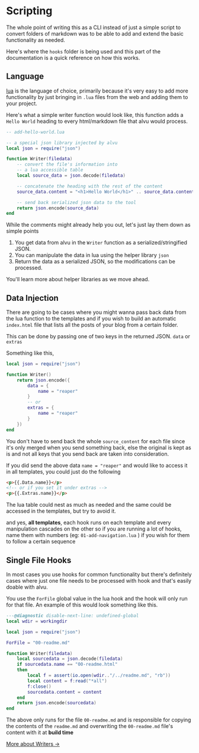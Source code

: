 # Scripting

The whole point of writing this as a CLI instead of just a simple script to
convert folders of markdown was to be able to add and extend the basic
functionality as needed.

Here's where the `hooks` folder is being used and this part of the documentation
is a quick reference on how this works.

## Language

[lua](https://www.lua.org) is the language of choice, primarily because it's
very easy to add more functionality by just bringing in `.lua` files from the
web and adding them to your project.

Here's what a simple writer function would look like, this function adds a
`Hello World` heading to every html/markdown file that alvu would process.

```lua
-- add-hello-world.lua

-- a special json library injected by alvu
local json = require("json")

function Writer(filedata)
    -- convert the file's information into
    -- a lua accessible table
    local source_data = json.decode(filedata)

    -- concatenate the heading with the rest of the content
    source_data.content = "<h1>Hello World</h1>" .. source_data.content

    -- send back serialized json data to the tool
    return json.encode(source_data)
end
```

While the comments might already help you out, let's just lay them down as
simple points

1. You get data from alvu in the `Writer` function as a serialized/stringified JSON.
2. You can manipulate the data in lua using the helper library `json`
3. Return the data as a serialized JSON, so the modifications can be processed.

You'll learn more about helper libraries as we move ahead.

## Data Injection

There are going to be cases where you might wanna pass back data from the lua
function to the templates and if you wish to build an automatic
`index.html` file that lists all the posts of your blog from a certain folder.

This can be done by passing one of two keys in the returned JSON. `data` or
`extras`

Something like this,

```lua
local json = require("json")

function Writer()
    return json.encode({
        data = {
            name = "reaper"
        }
        -- or
        extras = {
            name = "reaper"
        }
    })
end
```

You don't have to send back the whole `source_content` for each file since it's
only merged when you send something back, else the original is kept as is and
not all keys that you send back are taken into consideration.

If you did send the above data `name = "reaper"` and would like to access it in
all templates, you could just do the following

```html
<p>{{.Data.name}}</p>
<!-- or if you set it under extras -->
<p>{{.Extras.name}}</p>
```

The lua table could nest as much as needed and the same could be accessed in the
templates, but try to avoid it.

and yes, **all templates**, each hook runs on each template and every
manipulation cascades on the other so if you are running a lot of hooks, name
them with numbers (eg: `01-add-navigation.lua` ) if you wish for them to follow a
certain sequence

## Single File Hooks

In most cases you use hooks for common functionality but there's definitely cases
where just one file needs to be processed with hook and that's easily doable with
alvu.

You use the `ForFile` global value in the lua hook and the hook will only run for that
file. An example of this would look something like this.

```lua
---@diagnostic disable-next-line: undefined-global
local wdir = workingdir

local json = require("json")

ForFile = "00-readme.md"

function Writer(filedata)
    local sourcedata = json.decode(filedata)
    if sourcedata.name == "00-readme.html"
    then
        local f = assert(io.open(wdir.."/../readme.md", "rb"))
        local content = f:read("*all")
        f:close()
        sourcedata.content = content
    end
    return json.encode(sourcedata)
end
```

The above only runs for the file `00-readme.md` and is responsible for copying the contents
of the `readme.md` and overwriting the `00-readme.md` file's content with it at **build time**

[More about Writers &rarr; ]({{.Meta.BaseURL}}03-writers)
